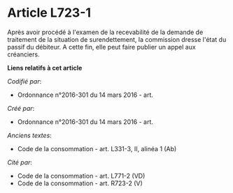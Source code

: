 # Article L723-1

Après avoir procédé à l'examen de la recevabilité de la demande de traitement de la situation de surendettement, la
commission dresse l'état du passif du débiteur. A cette fin, elle peut faire publier un appel aux créanciers.

**Liens relatifs à cet article**

_Codifié par_:

  - Ordonnance n°2016-301 du 14 mars 2016 - art.

_Créé par_:

  - Ordonnance n°2016-301 du 14 mars 2016 - art.

_Anciens textes_:

  - Code de la consommation - art. L331-3, II, alinéa 1 (Ab)

_Cité par_:

  - Code de la consommation - art. L771-2 (VD)
  - Code de la consommation - art. R723-2 (V)
